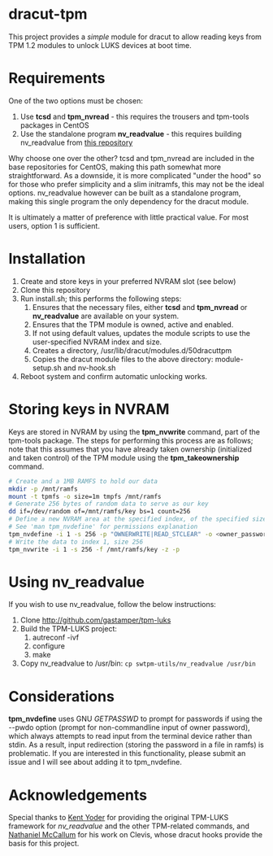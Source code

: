 # dracut-tpm
This project provides a *simple* module for dracut to allow reading keys from TPM 1.2 modules to unlock LUKS devices at boot time.

# Requirements
One of the two options must be chosen:
1. Use **tcsd** and **tpm_nvread** - this requires the trousers and tpm-tools packages in CentOS
2. Use the standalone program **nv_readvalue** - this requires building nv_readvalue from [this repository](http://github.com/gastamper/tpm-luks)

Why choose one over the other?
tcsd and tpm_nvread are included in the base repositories for CentOS, making this path somewhat more straightforward.  As a downside, it is more complicated "under the hood" so for those who prefer simplicity and a slim initramfs, this may not be the ideal options.  nv_readvalue however can be built as a standalone program, making this single program the only dependency for the dracut module.

It is ultimately a matter of preference with little practical value.  For most users, option 1 is sufficient.

# Installation
1. Create and store keys in your preferred NVRAM slot (see below)
2. Clone this repository
3. Run install.sh; this performs the following steps:
   1. Ensures that the necessary files, either **tcsd** and **tpm_nvread** or **nv_readvalue** are available on your system.
   2. Ensures that the TPM module is owned, active and enabled.
   3. If not using default values, updates the module scripts to use the user-specified NVRAM index and size.
   4. Creates a directory, /usr/lib/dracut/modules.d/50dracuttpm
   5. Copies the dracut module files to the above directory: module-setup.sh and nv-hook.sh
4. Reboot system and confirm automatic unlocking works.

# Storing keys in NVRAM
Keys are stored in NVRAM by using the **tpm_nvwrite** command, part of the tpm-tools package.  The steps for performing this process are as follows; note that this assumes that you have already taken ownership (initialized and taken control) of the TPM module using the **tpm_takeownership** command.
```sh
# Create and a 1MB RAMFS to hold our data
mkdir -p /mnt/ramfs
mount -t tpmfs -o size=1m tmpfs /mnt/ramfs
# Generate 256 bytes of random data to serve as our key
dd if=/dev/random of=/mnt/ramfs/key bs=1 count=256
# Define a new NVRAM area at the specified index, of the specified size
# See 'man tpm_nvdefine' for permissions explanation
tpm_nvdefine -i 1 -s 256 -p "OWNERWRITE|READ_STCLEAR" -o <owner_password>
# Write the data to index 1, size 256
tpm_nvwrite -i 1 -s 256 -f /mnt/ramfs/key -z -p
```

# Using nv_readvalue
If you wish to use nv_readvalue, follow the below instructions:
1. Clone http://github.com/gastamper/tpm-luks
2. Build the TPM-LUKS project:
   1. autreconf -ivf
   2. configure
   3. make
3. Copy nv_readvalue to /usr/bin: `cp swtpm-utils/nv_readvalue /usr/bin`

# Considerations
**tpm_nvdefine** uses GNU _GETPASSWD_ to prompt for passwords if using the --pwdo option (prompt for non-commandline input of owner password), which always attempts to read input from the terminal device rather than stdin.  As a result, input redirection (storing the password in a file in ramfs) is problematic.  If you are interested in this functionality, please submit an issue and I will see about adding it to tpm_nvdefine.

# Acknowledgements
Special thanks to [Kent Yoder](https://github.com/shpedoikal) for providing the original TPM-LUKS framework for *nv_readvalue* and the other TPM-related commands, and [Nathaniel McCallum](https://npmccallum.gitlab.io/about/) for his work on Clevis, whose dracut hooks provide the basis for this project.
